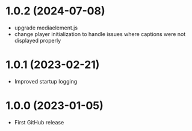 # 1.0.2 (2024-07-08)

- upgrade mediaelement.js
- change player initialization to handle issues where captions were not displayed properly

# 1.0.1 (2023-02-21)

- Improved startup logging

# 1.0.0 (2023-01-05)

- First GitHub release
